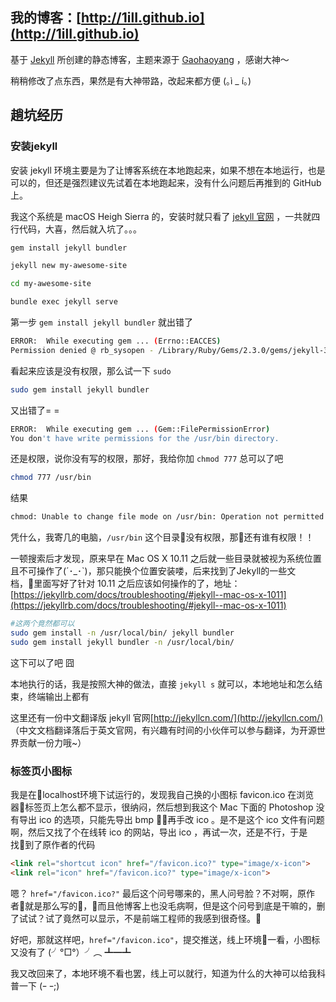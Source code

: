 ## 我的博客：[http://1ilI.github.io](http://1ilI.github.io)

基于 [Jekyll](https://jekyllrb.com/) 所创建的静态博客，主题来源于 [Gaohaoyang](https://github.com/Gaohaoyang/gaohaoyang.github.io) ，感谢大神～  

稍稍修改了点东西，果然是有大神带路，改起来都方便 (｡ì _ í｡)

## 趟坑经历
### 安装jekyll
安装 jekyll 环境主要是为了让博客系统在本地跑起来，如果不想在本地运行，也是可以的，但还是强烈建议先试着在本地跑起来，没有什么问题后再推到的 GitHub 上。

我这个系统是 macOS Heigh Sierra 的，安装时就只看了 [jekyll 官网](https://jekyllrb.com/) ，一共就四行代码，大喜，然后就入坑了。。。

```bash
gem install jekyll bundler

jekyll new my-awesome-site

cd my-awesome-site

bundle exec jekyll serve
```

第一步 `gem install jekyll bundler` 就出错了

```bash
ERROR:  While executing gem ... (Errno::EACCES)
Permission denied @ rb_sysopen - /Library/Ruby/Gems/2.3.0/gems/jekyll-3.7.3/.rubocop.yml
```

看起来应该是没有权限，那么试一下 `sudo`

```bash
sudo gem install jekyll bundler
```

又出错了= =

```bash
ERROR:  While executing gem ... (Gem::FilePermissionError)
You don't have write permissions for the /usr/bin directory.
```

还是权限，说你没有写的权限，那好，我给你加 `chmod 777` 总可以了吧

```bash
chmod 777 /usr/bin
```

结果

```bash
chmod: Unable to change file mode on /usr/bin: Operation not permitted
```

凭什么，我寄几的电脑，`/usr/bin`  这个目录没有权限，那还有谁有权限！！

一顿搜索后才发现，原来早在 Mac OS X 10.11 之后就一些目录就被视为系统位置且不可操作了(´･_･`)，那只能换个位置安装喽，后来找到了Jekyll的一些文档，里面写好了针对 10.11 之后应该如何操作的了，地址： [https://jekyllrb.com/docs/troubleshooting/#jekyll--mac-os-x-1011](https://jekyllrb.com/docs/troubleshooting/#jekyll--mac-os-x-1011)

```bash
#这两个竟然都可以
sudo gem install -n /usr/local/bin/ jekyll bundler
sudo gem install jekyll bundler -n /usr/local/bin/
```

这下可以了吧  囧

本地执行的话，我是按照大神的做法，直接 `jekyll s` 就可以，本地地址和怎么结束，终端输出上都有

这里还有一份中文翻译版 jekyll 官网[http://jekyllcn.com/](http://jekyllcn.com/) （中文文档翻译落后于英文官网，有兴趣有时间的小伙伴可以参与翻译，为开源世界贡献一份力哦~）


### 标签页小图标
我是在localhost环境下试运行的，发现我自己换的小图标 favicon.ico 在浏览器标签页上怎么都不显示，很纳闷，然后想到我这个 Mac 下面的 Photoshop 没有导出 ico 的选项，只能先导出 bmp ，再手改 ico 。是不是这个 ico 文件有问题啊，然后又找了个在线转 ico 的网站，导出 ico ，再试一次，还是不行，于是找到了原作者的代码

```html
<link rel="shortcut icon" href="/favicon.ico?" type="image/x-icon">
<link rel="icon" href="/favicon.ico?" type="image/x-icon">
```

嗯？ ` href="/favicon.ico?" ` 最后这个问号哪来的，黑人问号脸？不对啊，原作者就是那么写的，而且他博客上也没毛病啊，但是这个问号到底是干嘛的，删了试试？试了竟然可以显示，不是前端工程师的我感到很奇怪。

好吧，那就这样吧，` href="/favicon.ico" `，提交推送，线上环境一看，小图标又没有了
(╯°□°）╯︵ ┻━┻ 

我又改回来了，本地环境不看也罢，线上可以就行，知道为什么的大神可以给我科普一下 (ｰ ｰ;)

